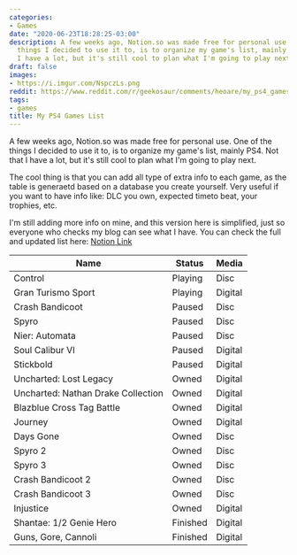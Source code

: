 ```yaml
---
categories:
- Games
date: "2020-06-23T18:28:25-03:00"
description: A few weeks ago, Notion.so was made free for personal use. One of the
  things I decided to use it to, is to organize my game's list, mainly PS4. Not that
  I have a lot, but it's still cool to plan what I'm going to play next.
draft: false
images:
- https://i.imgur.com/NspczLs.png
reddit: https://www.reddit.com/r/geekosaur/comments/heoare/my_ps4_games_list/
tags:
- games
title: My PS4 Games List
---
```


A few weeks ago, Notion.so was made free for personal use. One of the things I decided to use it to, is to organize my game's list, mainly PS4. Not that I have a lot, but it's still cool to plan what I'm going to play next.

<!--more-->

The cool thing is that you can add all type of extra info to each game, as the table is generaetd based on a database you create yourself. Very useful if you want to have info like: DLC you own, expected timeto beat, your trophies, etc.

I'm still adding more info on mine, and this version here is simplified, just so everyone who checks my blog can see what I have. You can check the full and updated list here: [Notion Link](//www.notion.so/thiagomgd/58f4b0b0efba4b6593d2e11be3e64d73?v=9650a5d956d9435785e189315c910d6b)

| Name  | Status | Media |
| ----- | ----- | ----- |
| Control | Playing | Disc |
| Gran Turismo Sport | Playing | Digital |
| Crash Bandicoot | Paused | Disc |
| Spyro | Paused | Disc |
| Nier: Automata | Paused | Disc |
| Soul Calibur VI | Paused | Digital |
| Stickbold | Paused | Digital |
| Uncharted: Lost Legacy | Owned | Digital |
| Uncharted: Nathan Drake Collection | Owned | Digital |
| Blazblue Cross Tag Battle | Owned | Digital |
| Journey | Owned | Digital |
| Days Gone | Owned | Disc |
| Spyro 2 | Owned | Disc |
| Spyro 3 | Owned | Disc |
| Crash Bandicoot 2 | Owned | Disc |
| Crash Bandicoot 3 | Owned | Disc |
| Injustice | Owned | Digital |
| Shantae: 1/2 Genie Hero | Finished | Digital |
| Guns, Gore, Cannoli | Finished | Digital |
